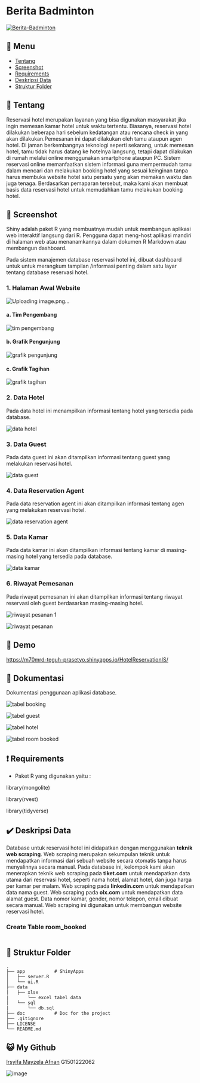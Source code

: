 # Berita Badminton
[![Berita-Badminton](https://github.com/irsyifa/Berita-Badminton/actions/workflows/badminton.yml/badge.svg)](https://github.com/irsyifa/Berita-Badminton/actions/workflows/badminton.yml)




## :bookmark_tabs: Menu

- [Tentang](#scroll-tentang)
- [Screenshot](#rice_scene-screenshot)
- [Requirements](#exclamation-requirements)
- [Deskripsi Data](#heavy_check_mark-deskripsi-data)
- [Struktur Folder](#open_file_folder-struktur-folder)

## :scroll: Tentang

Reservasi hotel merupakan layanan yang bisa digunakan masyarakat jika ingin memesan kamar hotel untuk waktu tertentu. Biasanya, reservasi hotel dilakukan beberapa hari sebelum kedatangan atau rencana check in yang akan dilakukan.Pemesanan ini dapat dilakukan oleh tamu ataupun agen hotel. Di jaman berkembangnya teknologi seperti sekarang, untuk memesan hotel, tamu tidak harus datang ke hotelnya langsung, tetapi dapat dilakukan di rumah melalui online menggunakan smartphone ataupun PC. Sistem reservasi online memanfaatkan sistem informasi guna mempermudah tamu dalam mencari dan melakukan booking hotel yang sesuai keinginan tanpa harus membuka website hotel satu persatu yang akan memakan waktu dan juga tenaga. Berdasarkan pemaparan tersebut, maka kami akan membuat basis data reservasi hotel untuk memudahkan tamu melakukan booking hotel.

## :rice_scene: Screenshot

Shiny adalah paket R yang membuatnya mudah untuk membangun aplikasi web interaktif langsung dari R. Pengguna dapat meng-host aplikasi mandiri di halaman web atau menanamkannya dalam dokumen R Markdown atau membangun dashboard. 

Pada sistem manajemen database reservasi hotel ini, dibuat dashboard untuk untuk merangkum tampilan /informasi penting dalam satu layar tentang database reservasi hotel.

### 1. Halaman Awal Website
![Uploading image.png…]()

#### a. Tim Pengembang

![tim pengembang](https://user-images.githubusercontent.com/111561203/228075253-777425f1-f6fc-48c9-be8c-de867fa2d511.PNG)

#### b. Grafik Pengunjung

![grafik pengunjung](https://user-images.githubusercontent.com/111561203/228075319-6d9353f0-5a5d-424f-b490-0ca067bf8849.PNG)

#### c. Grafik Tagihan

![grafik tagihan](https://user-images.githubusercontent.com/111561203/228075344-db9591b5-20f1-4055-831f-840456e6a5da.PNG)

### 2. Data Hotel
Pada data hotel ini menampilkan informasi tentang hotel yang tersedia pada database.

![data hotel](https://user-images.githubusercontent.com/111561203/228075390-b7574d0d-238a-445c-80b6-cd6475bbb20a.PNG)

### 3. Data Guest
Pada data guest ini akan ditampilkan informasi tentang guest yang melakukan reservasi hotel.

![data guest](https://user-images.githubusercontent.com/111561203/228075451-4eed4769-14c2-4836-89d0-4bc4c897b6a0.PNG)

### 4. Data Reservation Agent
Pada data reservation agent ini akan ditampilkan informasi tentang agen yang melakukan reservasi hotel.

![data reservation agent](https://user-images.githubusercontent.com/111561203/228075830-369d570d-925d-4cfe-bedd-4d2e106f4a64.PNG)

### 5. Data Kamar
Pada data kamar ini akan ditampilkan informasi tentang kamar di masing-masing hotel yang tersedia pada database.

![data kamar](https://user-images.githubusercontent.com/111561203/228075502-f7286da6-966d-44cb-8fd9-ce682edd7028.PNG)

### 6. Riwayat Pemesanan
Pada riwayat pemesanan ini akan ditampilkan informasi tentang riwayat reservasi oleh guest berdasarkan masing-masing hotel.

![riwayat pesanan 1](https://user-images.githubusercontent.com/111561203/228075679-fd941bc0-b179-4a8f-8597-18382b3be87f.png)

![riwayat pesanan](https://user-images.githubusercontent.com/111561203/228075623-1a0b57c0-1872-412f-b764-71fc66186af7.PNG)


## :dvd: Demo

https://m70mrd-teguh-prasetyo.shinyapps.io/HotelReservationIS/

## :blue_book: Dokumentasi 

Dokumentasi penggunaan aplikasi database.

![tabel booking](https://user-images.githubusercontent.com/111561203/227853687-43535a6a-45f3-49c7-bb76-bc9d33452ac3.PNG)

![tabel guest](https://user-images.githubusercontent.com/111561203/227853625-c2604d42-79e2-4017-a66c-f63e3ad73a14.PNG)

![tabel hotel](https://user-images.githubusercontent.com/111561203/227853874-0e52c44c-17ee-4d89-8bb6-a4537de6c769.PNG)

![tabel room booked](https://user-images.githubusercontent.com/111561203/227854094-689e5309-6429-46a2-a7a8-d3a9f98b947e.PNG)


## :exclamation: Requirements

- Paket R yang digunakan yaitu :

library(mongolite)

library(rvest)

library(tidyverse)

## :heavy_check_mark: Deskripsi Data

Database untuk reservasi hotel ini didapatkan dengan menggunakan **teknik web scraping**. Web scraping merupakan sekumpulan teknik untuk mendapatkan informasi dari sebuah website secara otomatis tanpa harus menyalinnya secara manual. Pada database ini, kelompok kami akan menerapkan teknik web scraping pada **tiket.com** untuk mendapatkan data utama dari reservasi hotel, seperti nama hotel, alamat hotel, dan juga harga per kamar per malam. Web scraping pada **linkedin.com** untuk mendapatkan data nama guest. Web scraping pada **olx.com** untuk mendapatkan data alamat guest. Data nomor kamar, gender, nomor telepon, email dibuat secara manual. Web scraping ini digunakan untuk membangun website reservasi hotel.


### Create Table room_booked

``` sql

```

## :open_file_folder: Struktur Folder

```
.
├── app           # ShinyApps
│   ├── server.R
│   └── ui.R
├── data 
|   ├── xlsx
|       └── excel tabel data
│   └── sql
|       └── db.sql
├── doc           # Doc for the project
├── .gitignore
├── LICENSE
└── README.md
```

## :smiley_cat: My Github

[Irsyifa Mayzela Afnan](https://github.com/irsyifa) G1501222062

![image](https://user-images.githubusercontent.com/111561203/227850526-85963b40-de8b-442e-b180-11f294bdefff.png)
